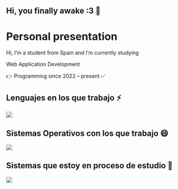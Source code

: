 ## Hi, you finally awake :3 👋

<body>
  <h1>Personal presentation</h1>
  <p>Hi, I’m a student from Spain and I’m currently studying</p>
  <p>Web Application Development</p>
  <p>👉 Programming since 2022 – present ✅</p>
  <h2>
    Lenguajes en los que trabajo ⚡ 
  </h2>
  <p><img src=https://skillicons.dev/icons?i=html,java,py,c#></p>
  <h2>Sistemas Operativos con los que trabajo 😄</h2>
  <p><img src=https://skillicons.dev/icons?i=ubuntu,windows></p>
  <h2>Sistemas que estoy en proceso de estudio 🤔</h2>
  <p><img src=https://skillicons.dev/icons?i=kali></p>
</body>
